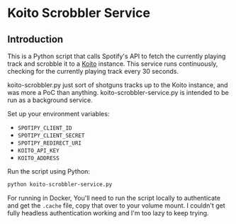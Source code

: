 # Koito Scrobbler Service

## Introduction
This is a Python script that calls Spotify's API to fetch the currently playing track and scrobble it to a [Koito](https://github.com/gabehf/Koito) instance. This service runs continuously, checking for the currently playing track every 30 seconds.

koito-scrobbler.py just sort of shotguns tracks up to the Koito instance, and was more a PoC than anything. koito-scrobbler-service.py is intended to be run as a background service.

Set up your environment variables:
   - `SPOTIPY_CLIENT_ID`
   - `SPOTIPY_CLIENT_SECRET`
   - `SPOTIPY_REDIRECT_URI`
   - `KOITO_API_KEY`
   - `KOITO_ADDRESS`


Run the script using Python:
```bash
python koito-scrobbler-service.py
```

For running in Docker, You'll need to run the script locally to authenticate and get the `.cache` file, copy that over to your volume mount. I couldn't get fully headless authentication working and I'm too lazy to keep trying.  

